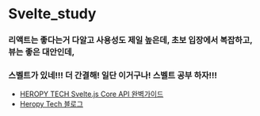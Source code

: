 # Svelte_study

### 리액트는 좋다는거 다알고 사용성도 제일 높은데, 초보 입장에서 복잡하고, 뷰는 좋은 대안인데, 
### 스벨트가 있네!!! 더 간결해! 일단 이거구나! 스벨트 공부 하자!!!

- [HEROPY TECH Svelte.js Core API 완벽가이드 ](https://www.youtube.com/watch?v=dFTu4-I0cdU&list=PL5v0w59YqSue9aPueJ15phdPv6lcvWzVy&index=12)
- [Heropy Tech 블로그](https://heropy.blog/2019/09/29/svelte/)
